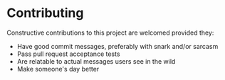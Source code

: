 # Contributing

Constructive contributions to this project are welcomed provided they:
* Have good commit messages, preferably with snark and/or sarcasm
* Pass pull request acceptance tests
* Are relatable to actual messages users see in the wild
* Make someone's day better
